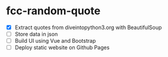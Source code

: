 # fcc-random-quote
- [x] Extract quotes from diveintopython3.org with BeautifulSoup
- [ ] Store data in json
- [ ] Build UI using Vue and Bootstrap
- [ ] Deploy static website on Github Pages
